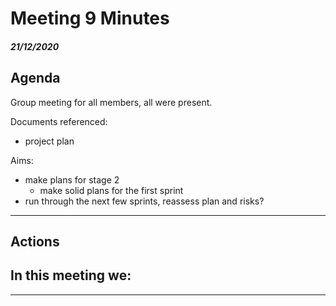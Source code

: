 Meeting 9 Minutes 
=================

##### 21/12/2020

Agenda
------

Group meeting for all members, all were present.

Documents referenced:
  - project plan

Aims:
  - make plans for stage 2
    - make solid plans for the first sprint
  - run through the next few sprints, reassess plan and risks?
  
------------------------
Actions
-------

In this meeting we:
  -
---

